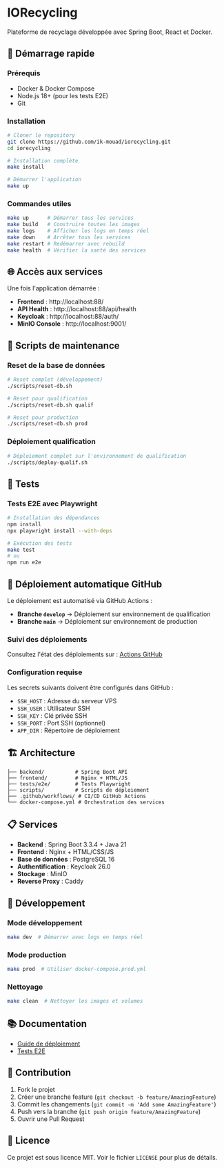 # IORecycling

Plateforme de recyclage développée avec Spring Boot, React et Docker.

## 🚀 Démarrage rapide

### Prérequis
- Docker & Docker Compose
- Node.js 18+ (pour les tests E2E)
- Git

### Installation
```bash
# Cloner le repository
git clone https://github.com/ik-mouad/iorecycling.git
cd iorecycling

# Installation complète
make install

# Démarrer l'application
make up
```

### Commandes utiles
```bash
make up      # Démarrer tous les services
make build   # Construire toutes les images
make logs    # Afficher les logs en temps réel
make down    # Arrêter tous les services
make restart # Redémarrer avec rebuild
make health  # Vérifier la santé des services
```

## 🌐 Accès aux services

Une fois l'application démarrée :

- **Frontend** : http://localhost:88/
- **API Health** : http://localhost:88/api/health
- **Keycloak** : http://localhost:88/auth/
- **MinIO Console** : http://localhost:9001/

## 🔧 Scripts de maintenance

### Reset de la base de données
```bash
# Reset complet (développement)
./scripts/reset-db.sh

# Reset pour qualification
./scripts/reset-db.sh qualif

# Reset pour production
./scripts/reset-db.sh prod
```

### Déploiement qualification
```bash
# Déploiement complet sur l'environnement de qualification
./scripts/deploy-qualif.sh
```

## 🧪 Tests

### Tests E2E avec Playwright
```bash
# Installation des dépendances
npm install
npx playwright install --with-deps

# Exécution des tests
make test
# ou
npm run e2e
```

## 🚀 Déploiement automatique GitHub

Le déploiement est automatisé via GitHub Actions :

- **Branche `develop`** → Déploiement sur environnement de qualification
- **Branche `main`** → Déploiement sur environnement de production

### Suivi des déploiements
Consultez l'état des déploiements sur : [Actions GitHub](https://github.com/ik-mouad/iorecycling/actions)

### Configuration requise
Les secrets suivants doivent être configurés dans GitHub :
- `SSH_HOST` : Adresse du serveur VPS
- `SSH_USER` : Utilisateur SSH
- `SSH_KEY` : Clé privée SSH
- `SSH_PORT` : Port SSH (optionnel)
- `APP_DIR` : Répertoire de déploiement

## 🏗️ Architecture

```
├── backend/          # Spring Boot API
├── frontend/         # Nginx + HTML/JS
├── tests/e2e/        # Tests Playwright
├── scripts/          # Scripts de déploiement
├── .github/workflows/ # CI/CD GitHub Actions
└── docker-compose.yml # Orchestration des services
```

## 📋 Services

- **Backend** : Spring Boot 3.3.4 + Java 21
- **Frontend** : Nginx + HTML/CSS/JS
- **Base de données** : PostgreSQL 16
- **Authentification** : Keycloak 26.0
- **Stockage** : MinIO
- **Reverse Proxy** : Caddy

## 🔧 Développement

### Mode développement
```bash
make dev  # Démarrer avec logs en temps réel
```

### Mode production
```bash
make prod  # Utiliser docker-compose.prod.yml
```

### Nettoyage
```bash
make clean  # Nettoyer les images et volumes
```

## 📚 Documentation

- [Guide de déploiement](DEPLOYMENT.md)
- [Tests E2E](tests/e2e/README.md)

## 🤝 Contribution

1. Fork le projet
2. Créer une branche feature (`git checkout -b feature/AmazingFeature`)
3. Commit les changements (`git commit -m 'Add some AmazingFeature'`)
4. Push vers la branche (`git push origin feature/AmazingFeature`)
5. Ouvrir une Pull Request

## 📄 Licence

Ce projet est sous licence MIT. Voir le fichier `LICENSE` pour plus de détails. 
